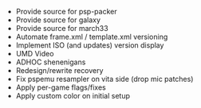 - Provide source for psp-packer
- Provide source for galaxy
- Provide source for march33
- Automate frame.xml / template.xml versioning
- Implement ISO (and updates) version display
- UMD Video
- ADHOC shenenigans
- Redesign/rewrite recovery
- Fix pspemu resampler on vita side (drop mic patches)
- Apply per-game flags/fixes
- Apply custom color on initial setup